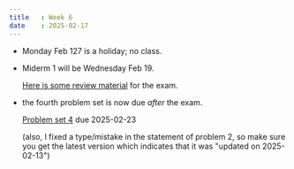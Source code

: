 ```yaml
---
title   : Week 6
date    : 2025-02-17
---
```


- Monday Feb 127 is a holiday; no class.

- Miderm 1 will be Wednesday Feb 19.

  [Here is some review material](/course-content/exam1-review.pdf) for the exam.


- the fourth problem set is now due *after* the exam.

  [Problem set 4](/course-assignments/PS4--extensions.pdf) due
  2025-02-23 
  
  (also, I fixed a type/mistake in the statement of problem 2, so make
  sure you get the latest version which indicates that it was "updated
  on 2025-02-13")
